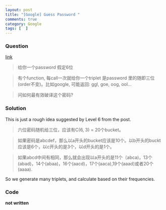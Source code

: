 ```yaml
---
layout: post
title: "[Google] Guess Password "
comments: true
category: Google
tags: [  ]
---
```


### Question 

[link](http://www.mitbbs.com/article_t/JobHunting/32658281.html)

> 给你一个password 假定6位

> 有个function, 每call一次就给你一个triplet 是password 里的随即三位(order不变)。比如google, 可能返回: ggl, goe, oog, ool...

> 问如何最有效破译这个密码? 

### Solution

This is just a rough idea suggested by Level 6 from the post. 

> 六位密码随机给三位，应该有C(6, 3) = 20个bucket。 

> 如果密码是abcdef，那么以a开头的bucket应该是10个。以b开头的buckt应该是6个，以c开头的是3个，以d开头的是1个。

> 如果abcd中间有相同，那么就会出现以a开头的是11个（abca)，13个(abad)，14个(abaa)，16个(aacd)，17个(aaca),19个(aaad)或者20个(aaaa). 

So we generate many triplets, and calculate based on their frequencies. 

### Code

__not written__
